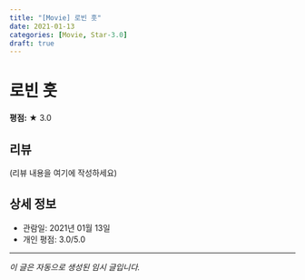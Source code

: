 ```yaml
---
title: "[Movie] 로빈 훗"
date: 2021-01-13
categories: [Movie, Star-3.0]
draft: true
---
```


# 로빈 훗

**평점:** ★ 3.0

## 리뷰

(리뷰 내용을 여기에 작성하세요)

## 상세 정보

- 관람일: 2021년 01월 13일
- 개인 평점: 3.0/5.0

---

*이 글은 자동으로 생성된 임시 글입니다.*
